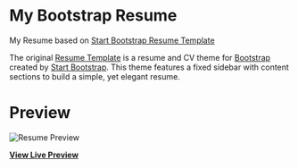 # My Bootstrap Resume

My Resume based on  [Start Bootstrap Resume Template](https://startbootstrap.com/template-overviews/resume/)

The original [Resume Template](https://startbootstrap.com/template-overviews/resume/) is a resume and CV theme for [Bootstrap](http://getbootstrap.com/) created by [Start Bootstrap](http://startbootstrap.com/). This theme features a fixed sidebar with content sections to build a simple, yet elegant resume.

# Preview

![Resume Preview](https://santhoshnandha.github.io/img/Resume-FrontPage.png)

**[View Live Preview](https://santhoshnandha.github.io/)**